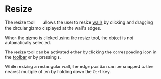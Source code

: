 # Resize

The resize tool <img style="vertical-align:middle" src="images/resize_wall.png" alt="Resize Tool Icon" height="20em"/> allows the user to resize [walls](../objects/walls.md) by clicking and dragging the circular gizmo displayed at the wall's edges.

When the gizmo is clicked using the resize tool, the object is not automatically selected.

The resize tool can be activated either by clicking the corresponding icon in the [toolbar](../ui/toolbar.md) or by pressing `E`.

While resizing a rectangular wall, the edge position can be snapped to the nearest multiple of ten by holding down the `Ctrl` key.